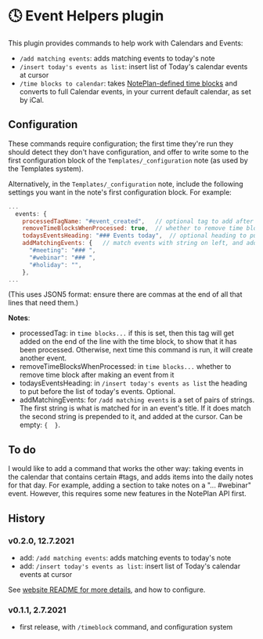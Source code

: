 # 🕓 Event Helpers plugin
This plugin provides commands to help work with Calendars and Events:

- `/add matching events`: adds matching events to today's note
- `/insert today's events as list`: insert list of Today's calendar events at cursor
- `/time blocks to calendar`: takes [NotePlan-defined time blocks](https://help.noteplan.co/article/52-part-2-tasks-events-and-reminders#timeblocking) and converts to full Calendar events, in your current default calendar, as set by iCal.

## Configuration
These commands require configuration; the first time they're run they should detect they don't have configuration, and offer to write some to the first configuration block of the `Templates/_configuration` note (as used by the Templates system). 

Alternatively, in the `Templates/_configuration` note, include the following settings you want in the note's first configuration block. For example:

```javascript
...
  events: {
    processedTagName: "#event_created",   // optional tag to add after making a time block an event
    removeTimeBlocksWhenProcessed: true,  // whether to remove time block after making an event from it
    todaysEventsHeading: "### Events today",  // optional heading to put before list of today's events
    addMatchingEvents: {   // match events with string on left, and add this into daily note prepending by string on the right (which can be empty). Can be empty.
      "#meeting": "### ",
      "#webinar": "### ",
      "#holiday": "",
    },
...
```
(This uses JSON5 format: ensure there are commas at the end of all that lines that need them.)

**Notes**:
- processedTag: in `time blocks...` if this is set, then this tag will get added on the end of the line with the time block, to show that it has been processed. Otherwise, next time this command is run, it will create another event.
- removeTimeBlocksWhenProcessed: in `time blocks...` whether to remove time block after making an event from it
- todaysEventsHeading: in `/insert today's events as list` the heading to put before the list of today's events. Optional.
- addMatchingEvents: for `/add matching events` is a set of pairs of strings. The first string is what is matched for in an event's title. If it does match the second string is prepended to it, and added at the cursor.  Can be empty: `{  }`.

## To do
I would like to add a command that works the other way: taking events in the calendar that contains certain #tags, and adds items into the daily notes for that day. For example, adding a section to take notes on a "... #webinar" event.  However, this requires some new features in the NotePlan API first.

## History

### v0.2.0, 12.7.2021
- add: `/add matching events`: adds matching events to today's note
- add: `/insert today's events as list`: insert list of Today's calendar events at cursor

See [website README for more details](https://github.com/NotePlan/plugins/tree/main/jgclark.EventHelpers), and how to configure.

### v0.1.1, 2.7.2021
- first release, with `/timeblock` command, and configuration system
